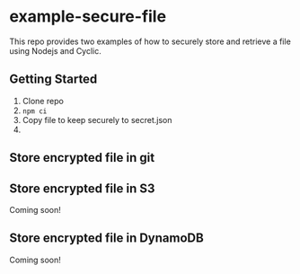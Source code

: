 # example-secure-file

This repo provides two examples of how to securely store and retrieve a file
using Nodejs and Cyclic.

## Getting Started

1) Clone repo
1) `npm ci`
1) Copy file to keep securely to secret.json
1) 

## Store encrypted file in git



## Store encrypted file in S3

Coming soon!

## Store encrypted file in DynamoDB

Coming soon!


